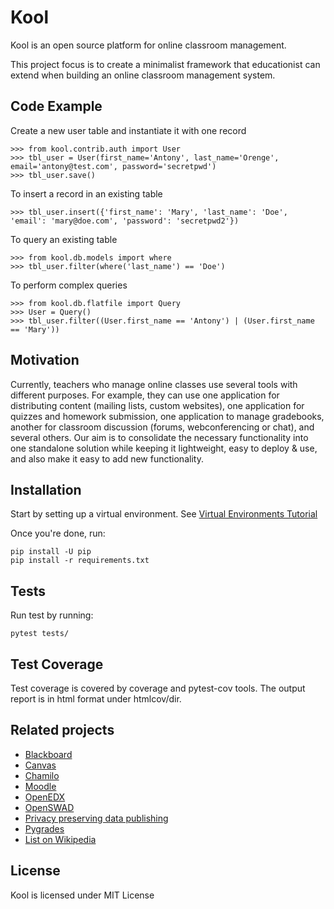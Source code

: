 # Kool

Kool is an open source platform for online classroom management. 

This project focus is to create a minimalist framework that educationist can extend when building an online classroom management system.

## Code Example

Create a new user table and instantiate it with one record 

```
>>> from kool.contrib.auth import User
>>> tbl_user = User(first_name='Antony', last_name='Orenge', email='antony@test.com', password='secretpwd')
>>> tbl_user.save()
```

To insert a record in an existing table

```
>>> tbl_user.insert({'first_name': 'Mary', 'last_name': 'Doe', 'email': 'mary@doe.com', 'password': 'secretpwd2'})
```

To query an existing table

```
>>> from kool.db.models import where
>>> tbl_user.filter(where('last_name') == 'Doe')
```

To perform complex queries

```
>>> from kool.db.flatfile import Query
>>> User = Query()
>>> tbl_user.filter((User.first_name == 'Antony') | (User.first_name == 'Mary'))
```

## Motivation

Currently, teachers who manage online classes use several tools with different purposes. For example, they can use one application for distributing content (mailing lists, custom websites), one application for quizzes and homework submission, one application to manage gradebooks, another for classroom discussion (forums, webconferencing or chat), and several others. Our aim is to consolidate the necessary functionality into one standalone solution while keeping it lightweight, easy to deploy & use, and also make it easy to add new functionality.

## Installation

Start by setting up a virtual environment. See [Virtual Environments Tutorial](http://python-guide-pt-br.readthedocs.io/en/latest/dev/virtualenvs/)

Once you're done, run: 

```
pip install -U pip
pip install -r requirements.txt
```

## Tests

Run test by running:

```
pytest tests/
```

## Test Coverage

Test coverage is covered by coverage and pytest-cov tools. The output report is in html format under htmlcov/dir.


## Related projects

* [Blackboard](http://www.blackboard.com/) 
* [Canvas](https://www.canvaslms.com/)
* [Chamilo](https://chamilo.org/es/)
* [Moodle](https://moodle.org/)
* [OpenEDX](https://github.com/edx/edx-platform)
* [OpenSWAD](https://openswad.org/)
* [Privacy preserving data publishing](https://github.com/rain1/Privacy-Preserving-Data-Publishing)
* [Pygrades](https://bitbucket.org/jjauhien/pygrades)
* [List on Wikipedia](https://en.wikipedia.org/wiki/List_of_learning_management_systems)

## License

Kool is licensed under MIT License
